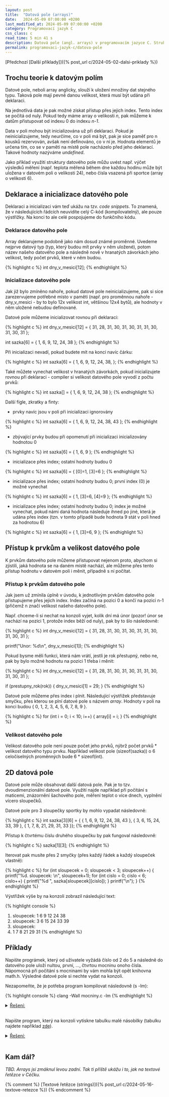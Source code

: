 ```yaml
---
layout: post
title:  "Datová pole (arrays)"
date:   2024-05-09 07:00:00 +0200
last_modified_at: 2024-05-09 07:00:00 +0200
category: Programovací jazyk C
css_class: c
read_time: 5 min 41 s
description: Datová pole (angl. arrays) v programovacím jazyce C. Struktury pro ukládání dat stejného typu.
permalink: programovaci-jazyk-c/datova-pole
---
```


[Předchozí [Další příklady]]({% post_url c/2024-05-02-dalsi-priklady %})

## Trochu teorie k datovým polím

Datové pole, neboli array anglicky, slouží k uložení množiny dat stejného typu. Taková pole mají pevně danou velikost, která musí být udána při deklaraci.

Na jednotlivá data je pak možné získat přístup přes jejich index. Tento index se počítá od nuly. Pokud tedy máme array o velikosti *n*, pak můžeme k datům přistupovat od indexu 0 do indexu *n-1*.

Data v poli mohou být inicializována už při deklaraci. Pokud je neinicializujeme, tedy neurčíme, co v poli má být, pak je sice paměť pro n kousků rezervován, avšak není definováno, co v ní je. Hodnota elementů je určena tím, co se v paměti na místě pole nacházelo před jeho deklarací. Takové hodnoty nazýváme *undefined*.

Jako příklad využití struktury datového pole můžu uvést např. výčet výsledků měření (např. teplota měřená během dne každou hodinu může být uložena v datovém poli o velikosti 24), nebo čísla vsazená při sportce (array o velikosti 6).

## Deklarace a inicializace datového pole

Deklaraci a inicializaci vám teď ukážu na tzv. *code snippets*. To znamená, že v následujících řádcích neuvidíte celý C-kód (kompilovatelný), ale pouze výstřižky. Na konci to ale celé pospojujeme do funkčního kódu.

### Deklarace datového pole

Array deklarujeme podobně jako nám dosud známé proměnné. Uvedeme nejprve datový typ (typ, který budou mít prvky v něm uložené), potom název našeho datového pole a následně nově v hranatých závorkách jeho velikost, tedy počet prvků, které v něm budou.

{% highlight c %}
int dny_v_mesici[12];
{% endhighlight %}

### Inicializace datového pole

Jak již bylo zmíněno nahoře, pokud datové pole neinicializujeme, pak si sice zarezervujeme potřebné místo v paměti (např. pro proměnnou nahoře - dny_v_mesici - by to bylo 12x velikost int, většinou 12x4 bytů), ale hodnoty v něm uložené nebudou definované.

Datové pole můžeme inicializovat rovnou při deklaraci:

{% highlight c %}
int dny_v_mesici[12] = { 31, 28, 31, 30, 31, 30, 31, 31, 30, 31, 30, 31 };

int sazka[6] = { 1, 6, 9, 12, 24, 38 };
{% endhighlight %}

Při inicializaci nevadí, pokud budete mít na konci navíc čárku:

{% highlight c %}
int sazka[6] = { 1, 6, 9, 12, 24, 38, };
{% endhighlight %}

Také můžete vynechat velikost v hranatých závorkách, pokud inicializujete rovnou při deklaraci - compiler si velikost datového pole vyvodí z počtu prvků:

{% highlight c %}
int sazka[] = { 1, 6, 9, 12, 24, 38 };
{% endhighlight %}

Další fígle, zkratky a finty:

- prvky navíc jsou v poli při inicializaci ignorovány

{% highlight c %}
int sazka[6] = { 1, 6, 9, 12, 24, 38, 43 };
{% endhighlight %}

- zbývající prvky budou při opomenutí při inicializaci inicializovány hodnotou 0

{% highlight c %}
int sazka[6] = { 1, 6, 9 };
{% endhighlight %}

- inicializace přes index; ostatní hodnoty budou 0

{% highlight c %}
int sazka[6] = { [0]=1, [3]=6 };
{% endhighlight %}

- inicializace přes index; ostatní hodnoty budou 0; první index (0) je možné vynechat

{% highlight c %}
int sazka[6] = { 1, [3]=6, [4]=9 };
{% endhighlight %}

- inicializace přes index; ostatní hodnoty budou 0; index je možné vynechat, pokud námi daná hodnota následuje ihned po jiné, která je udána přes index (tzn. v tomto případě bude hodnota 9 stát v poli hned za hodnotou 6)

{% highlight c %}
int sazka[6] = { 1, [3]=6, 9 };
{% endhighlight %}

## Přístup k prvkům a velikost datového pole

K prvkům datového pole můžeme přistupovat nejenom proto, abychom si zjistili, jaká hodnota se na daném místě nachází, ale můžeme přes tento přístup hodnotu v datovém poli i měnit, případně s ní počítat.

### Přístup k prvkům datového pole

Jak jsem už zmínila úplně v úvodu, k jednotlivým prvkům datového pole přistupujeme přes jejich index. Index začíná na pozici 0 a končí na pozici n-1 (přičemž n značí velikost našeho datového pole).

Např. chceme-li si nechat na konzoli vyjet, kolik dní má únor (pozor! únor se nachází na pozici 1, protože index běží od nuly), pak by to šlo následovně:

{% highlight c %}
int dny_v_mesici[12] = { 31, 28, 31, 30, 31, 30, 31, 31, 30, 31, 30, 31 };

printf("Unor: %d\n", dny_v_mesici[1]);
{% endhighlight %}

Pokud bysme měli funkci, která nám vrátí, jestli je rok přestupný, nebo ne, pak by bylo možné hodnotu na pozici 1 třeba i měnit:

{% highlight c %}
int dny_v_mesici[12] = { 31, 28, 31, 30, 31, 30, 31, 31, 30, 31, 30, 31 };

if (prestupny_rok(rok))
{
    dny_v_mesici[1] = 29;
}
{% endhighlight %}

Datové pole můžeme přes index i plnit. Následující výstřižek představuje smyčku, přes kterou se plní datové pole s názvem *array*. Hodnoty v poli na konci budou { 0, 1, 2, 3, 4, 5, 6, 7, 8, 9 }.

{% highlight c %}
for (int i = 0; i < 10; i++)
{
    array[i] = i;
}
{% endhighlight %}

### Velikost datového pole

Velikost datového pole není pouze počet jeho prvků, nýbrž počet prvků * velikost datového typu prvku. Například velikost pole (sizeof(sazka)) o 6 celočíselných proměnných bude 6 * sizeof(int).

## 2D datová pole

Datové pole může obsahovat další datová pole. Pak je to tzv. dvoudimenzionální datové pole. Využití najde například při počítání s maticemi, znázornění šachového pole, měření teplot o více dnech, vyplnění vícero sloupečků.

Datové pole pro 3 sloupečky sportky by mohlo vypadat následovně:

{% highlight c %}
int sazka[3][6] = { { 1, 6, 9, 12, 24, 38, 43 }, 
    { 3, 6, 15, 24, 33, 39 },
    { 1, 7, 8, 21, 29, 31, 33 }};
{% endhighlight %}

Přístup k čtvrtému číslu druhého sloupečku by pak fungoval následovně:

{% highlight c %}
sazka[1][3];
{% endhighlight %}

Iterovat pak musíte přes 2 smyčky (přes každý řádek a každý sloupeček vlastně):

{% highlight c %}
for (int sloupecek = 0; sloupecek < 3; sloupecek++)
{
    printf("%d. sloupecek: \n", sloupecek+1);
    for (int cislo = 0; cislo < 6; cislo++)
    {
        printf("%d ", sazka[sloupecek][cislo]);
    }
    printf("\n");
}
{% endhighlight %}

Výstřižek výše by na konzoli zobrazil následující text:

{% highlight console %}
1. sloupecek:
1 6 9 12 24 38
2. sloupecek:
3 6 15 24 33 39
3. sloupecek:
4. 1 7 8 21 29 31
{% endhighlight %}

## Příklady

Napište prográmek, který od uživatele vyžádá číslo od 2 do 5 a následně do datového pole uloží nultou, první, ..., čtvrtou mocninu onoho čísla. Nápomocná při počítání s mocninami by vám mohla být opět knihovna math.h. Výsledné datové pole si nechte vydat na konzoli.

Nezapomeňte, že je potřeba program kompilovat následovně (s -lm):

{% highlight console %}
clang -Wall mocniny.c -lm
{% endhighlight %}

  <details>
    <summary><u>Řešení:</u></summary>
    <br />
{% highlight c %}
#include <stdio.h>
#include <math.h>

int main(void)
{
    int cislo;
    printf("Zvol si cislo od 2 do 5: ");
    scanf("%d", &cislo);

    int mocniny[5];

    for (int i = 0; i < 5; i++)
    {
        mocniny[i] = pow(cislo, i);
    }

    for (int i = 0; i < 5; i++)
    {
        printf("%d. mocnina cisla %d je %d\n", i, cislo, mocniny[i]);
    }

    return 0;
} {% endhighlight %}

<a href="https://github.com/kaelwi/kaelwi-c/blob/master/2024-05-09-datova-pole/mocniny.c" target="_blank">(Odkaz na GitHub)</a>
<br /><br />
  </details>
<br />

Napište program, který na konzoli vytiskne tabulku malé násobilky (tabulku najdete například [zde](https://www.matematika.cz/tabulka-mala-nasobilka/)).

 <details>
    <summary><u>Řešení:</u></summary>
    <br />

V zadání už máme klíčové slovo *tabulka*, které by nám mělo napovědět, že budeme potřebovat 2D datové pole. Toto datové pole pak bude mít velikost 10 x 10 prvků.
<br /><br />

Pro zaplnění i vytisknutí budeme potřebovat 2 smyčky (v sobě).
<br /><br />

Aby byla čísla hezky zarovnaná, použila jsem format specifier <em>%2d</em>.
<br /><br />

{% highlight c %}
#include <stdio.h>

int main(void)
{
    int nasobilka[10][10];

    for (int radek = 0; radek < 10; radek++)
    {
        for (int sloupecek = 0; sloupecek < 10; sloupecek++)
        {
            nasobilka[radek][sloupecek] = (radek + 1) * (sloupecek + 1);
        }
    }

    for (int radek = 0; radek < 10; radek++)
    {
        for (int sloupecek = 0; sloupecek < 10; sloupecek++)
        {
            printf("%2d ", nasobilka[radek][sloupecek]);
        }
        printf("\n");
    }

    return 0;
} {% endhighlight %}

<a href="https://github.com/kaelwi/kaelwi-c/blob/master/2024-05-09-datova-pole/mala-nasobilka.c" target="_blank">(Odkaz na GitHub)</a>
<br /><br />
  </details>
<br />

## Kam dál?

*TBD. Arrays jsi zmáknul levou zadní. Tak ti příště ukážu i to, jak na textové řetězce v Céčku.*

{% comment %} [Textové řetězce (strings)]({% post_url c/2024-05-16-textove-retezce %}) {% endcomment %}
